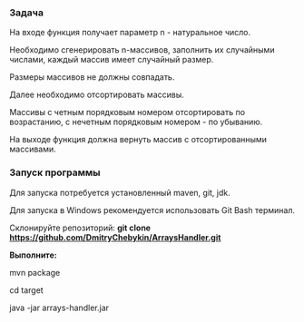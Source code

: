 ### Задача

На входе функция получает параметр n - натуральное число.

Необходимо сгенерировать n-массивов, заполнить их случайными числами, каждый массив имеет случайный размер.

Размеры массивов не должны совпадать.

Далее необходимо отсортировать массивы.

Массивы с четным порядковым номером отсортировать по возрастанию,
с нечетным порядковым номером - по убыванию.

На выходе функция должна вернуть массив с отсортированными массивами.


### Запуск программы

Для запуска потребуется установленный maven, git, jdk.

Для запуска в Windows рекомендуется использовать Git Bash терминал.

Склонируйте репозиторий:
**git clone https://github.com/DmitryChebykin/ArraysHandler.git**

**Выполните:**

mvn package

cd target

java -jar arrays-handler.jar
